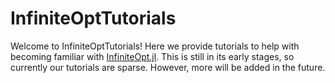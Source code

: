 # InfiniteOptTutorials
Welcome to InfiniteOptTutorials! Here we provide tutorials to help with becoming 
familiar with [InfiniteOpt.jl](https://github.com/pulsipher/InfiniteOpt.jl). This 
is still in its early stages, so currently our tutorials are sparse. However, more 
will be added in the future. 
